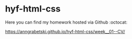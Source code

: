 # hyf-html-css

Here you can find my homework hosted via Github :octocat:

https://anngrabetski.github.io/hyf-html-css/week__01--CV/
